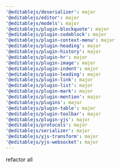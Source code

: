 ```yaml
---
'@editablejs/deserializer': major
'@editablejs/editor': major
'@editablejs/models': major
'@editablejs/plugin-blockquote': major
'@editablejs/plugin-codeblock': major
'@editablejs/plugin-context-menu': major
'@editablejs/plugin-heading': major
'@editablejs/plugin-history': major
'@editablejs/plugin-hr': major
'@editablejs/plugin-image': major
'@editablejs/plugin-indent': major
'@editablejs/plugin-leading': major
'@editablejs/plugin-link': major
'@editablejs/plugin-list': major
'@editablejs/plugin-mark': major
'@editablejs/plugin-mention': major
'@editablejs/plugins': major
'@editablejs/plugin-table': major
'@editablejs/plugin-toolbar': major
'@editablejs/plugin-yjs': major
'@editablejs/protocols': major
'@editablejs/serializer': major
'@editablejs/yjs-transform': major
'@editablejs/yjs-websocket': major
---
```


refactor all
